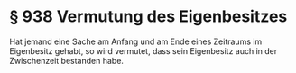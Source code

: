 # § 938 Vermutung des Eigenbesitzes
Hat jemand eine Sache am Anfang und am Ende eines Zeitraums im Eigenbesitz gehabt, so wird vermutet, dass sein Eigenbesitz auch in der Zwischenzeit bestanden habe.